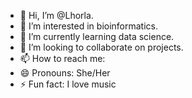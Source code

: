 - 👋 Hi, I’m @Lhorla.
- 👀 I’m interested in bioinformatics.
- 🌱 I’m currently learning data science.
- 💞️ I’m looking to collaborate on projects.
- 📫 How to reach me: 
- 😄 Pronouns: She/Her
- ⚡ Fun fact: I love music

<!---
Lhorla/Lhorla is a ✨ special ✨ repository because its `README.md` (this file) appears on your GitHub profile.
You can click the Preview link to take a look at your changes.
--->
